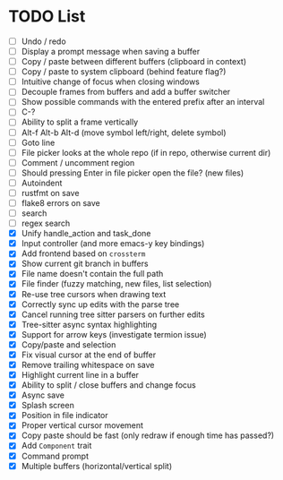 # TODO List
 - [ ] Undo / redo
 - [ ] Display a prompt message when saving a buffer
 - [ ] Copy / paste between different buffers (clipboard in context)
 - [ ] Copy / paste to system clipboard (behind feature flag?)
 - [ ] Intuitive change of focus when closing windows
 - [ ] Decouple frames from buffers and add a buffer switcher
 - [ ] Show possible commands with the entered prefix after an interval
 - [ ] C-?
 - [ ] Ability to split a frame vertically
 - [ ] Alt-f Alt-b Alt-d (move symbol left/right, delete symbol)
 - [ ] Goto line
 - [ ] File picker looks at the whole repo (if in repo, otherwise current dir)
 - [ ] Comment / uncomment region
 - [ ] Should pressing Enter in file picker open the file? (new files)
 - [ ] Autoindent
 - [ ] rustfmt on save
 - [ ] flake8 errors on save
 - [ ] search
 - [ ] regex search
 - [x] Unify handle_action and task_done
 - [x] Input controller (and more emacs-y key bindings)
 - [x] Add frontend based on `crossterm`
 - [x] Show current git branch in buffers
 - [x] File name doesn't contain the full path
 - [x] File finder (fuzzy matching, new files, list selection)
 - [x] Re-use tree cursors when drawing text
 - [x] Correctly sync up edits with the parse tree
 - [x] Cancel running tree sitter parsers on further edits
 - [x] Tree-sitter async syntax highlighting
 - [x] Support for arrow keys (investigate termion issue)
 - [x] Copy/paste and selection
 - [x] Fix visual cursor at the end of buffer
 - [x] Remove trailing whitespace on save
 - [x] Highlight current line in a buffer
 - [x] Ability to split / close buffers and change focus
 - [x] Async save
 - [x] Splash screen
 - [x] Position in file indicator
 - [x] Proper vertical cursor movement
 - [x] Copy paste should be fast (only redraw if enough time has passed?)
 - [x] Add `Component` trait
 - [x] Command prompt
 - [x] Multiple buffers (horizontal/vertical split)
